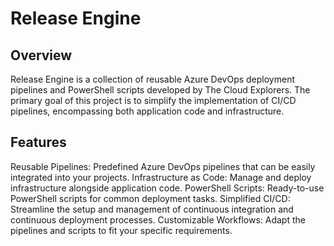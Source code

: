 # Release Engine
 
## Overview
 
Release Engine is a collection of reusable Azure DevOps deployment pipelines and PowerShell scripts developed by The Cloud Explorers. The primary goal of this project is to simplify the implementation of CI/CD pipelines, encompassing both application code and infrastructure.

## Features
 
Reusable Pipelines: Predefined Azure DevOps pipelines that can be easily integrated into your projects.
Infrastructure as Code: Manage and deploy infrastructure alongside application code.
PowerShell Scripts: Ready-to-use PowerShell scripts for common deployment tasks.
Simplified CI/CD: Streamline the setup and management of continuous integration and continuous deployment processes.
Customizable Workflows: Adapt the pipelines and scripts to fit your specific requirements.